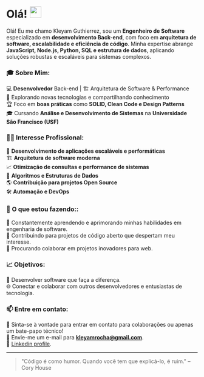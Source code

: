 # Olá! <img src="https://media.giphy.com/media/hvRJCLFzcasrR4ia7z/giphy.gif" width="30" >   

Olá! Eu me chamo Kleyam Guthierrez, sou um **Engenheiro de Software** especializado em **desenvolvimento Back-end**, com foco em **arquitetura de software, escalabilidade e eficiência de código**. Minha expertise abrange **JavaScript, Node.js, Python, SQL e estrutura de dados**, aplicando soluções robustas e escaláveis para sistemas complexos.

### 🎓 Sobre Mim:
     
💻 **Desenvolvedor** Back-end | 🏗️ Arquitetura de Software & Performance                
📖 Explorando novas tecnologias e compartilhando conhecimento                   
🏆 Foco em **boas práticas** como **SOLID, Clean Code e Design Patterns**  
🎓 Cursando **Análise e Desenvolvimento de Sistemas** na **Universidade São Francisco (USF)**
 
  
### 👩‍💻 Interesse Profissional:

🚀 **Desenvolvimento de aplicações escaláveis e performáticas**  
🏗️ **Arquitetura de software moderna**  
📈 **Otimização de consultas e performance de sistemas**  
🧠 **Algoritmos e Estruturas de Dados**  
🌎 **Contribuição para projetos Open Source**  
🛠 **Automação e DevOps**  


### 🌱 O que estou fazendo::

📖 Constantemente aprendendo e aprimorando minhas habilidades em engenharia de software.<br/>
🔄 Contribuindo para projetos de código aberto que despertam meu interesse.<br/>
🤝 Procurando colaborar em projetos inovadores para web.<br/>

### 📈 Objetivos:

🌟 Desenvolver software que faça a diferença.<br/>
🌐 Conectar e colaborar com outros desenvolvedores e entusiastas de tecnologia.<br/>

### 📫 Entre em contato:

💬 Sinta-se à vontade para entrar em contato para colaborações ou apenas um bate-papo técnico!<br/>
📧 Envie-me um e-mail para **kleyamrocha@gmail.com**.<br/>
🔗 [Linkedin profile](https://www.linkedin.com/in/kleyam-guthierrez-ba3b61234/).<br/>

<hr>

> "Código é como humor. Quando você tem que explicá-lo, é ruim." – Cory House









